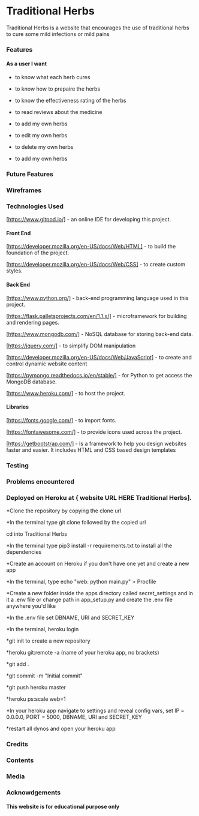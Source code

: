 # Traditional Herbs 

Traditional Herbs is a website that encourages the use of 
traditional herbs to cure some mild infections or mild pains 

### Features

#### As a user l want 

* to know what each herb cures 

* to know how to prepaire the herbs

* to know the effectiveness rating of the herbs 

* to read reviews about the medicine 

* to add my own herbs

* to edit my own herbs

* to delete my own herbs

* to add my own herbs

### Future Features

### Wireframes

### Technologies Used 

[https://www.gitpod.io/] - an online IDE for developing this project.

#### Front End

[https://developer.mozilla.org/en-US/docs/Web/HTML] - to build the foundation of the project.

[https://developer.mozilla.org/en-US/docs/Web/CSS] - to create custom styles.

#### Back End

[https://www.python.org/] - back-end programming language used in this project.

[https://flask.palletsprojects.com/en/1.1.x/] - microframework for building and rendering pages.

[https://www.mongodb.com/] -  NoSQL database for storing back-end data.

[https://jquery.com/] - to simplify DOM manipulation

[https://developer.mozilla.org/en-US/docs/Web/JavaScript] - to create and control dynamic website content

[https://pymongo.readthedocs.io/en/stable/] - for Python to get access the MongoDB database.

[https://www.heroku.com/] - to host the project.

#### Libraries 

[https://fonts.google.com/] - to import fonts.

[https://fontawesome.com/] - to provide icons used across the project.

[https://getbootstrap.com/] - Is a framework to help you design websites faster and easier. It includes HTML and CSS based design templates

### Testing

### Problems encountered
 

### Deployed on Heroku at { website URL HERE Traditional Herbs].

*Clone the repository by copying the clone url

*In the terminal type git clone followed by the copied url

cd into Traditional Herbs

*In the terminal type pip3 install -r requirements.txt to install all the dependencies

*Create an account on Heroku if you don't have one yet and create a new app

*In the terminal, type echo "web: python main.py" > Procfile

*Create a new folder inside the apps directory called secret_settings and in it a .env file or change path in 
app_setup.py and create the .env file anywhere you'd like

*In the .env file set DBNAME, URI and SECRET_KEY

*In the terminal, heroku login

*git init to create a new repository

*heroku git:remote -a (name of your heroku app, no brackets)

*git add .

*git commit -m "Initial commit"

*git push heroku master

*heroku ps:scale web=1

*In your heroku app navigate to settings and reveal config vars, set IP = 0.0.0.0, PORT = 5000, DBNAME, URI and SECRET_KEY

*restart all dynos and open your heroku app

### Credits

### Contents 

### Media

### Acknowdgements

#### This website is for educational purpose only 

